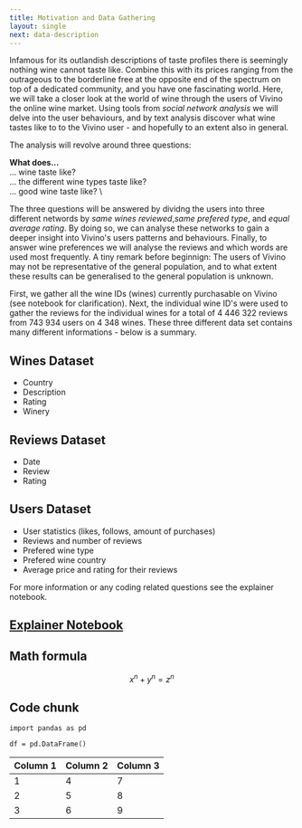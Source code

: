 ```yaml
---
title: Motivation and Data Gathering
layout: single
next: data-description
---
```


Infamous for its outlandish descriptions of taste profiles there is seemingly nothing wine cannot taste like. Combine this with its prices ranging from the outrageous to the borderline free at the opposite end of the spectrum on top of a dedicated community, and you have one fascinating world. Here, we will take a closer look at the world of wine through the users of Vivino the online wine market. Using tools from _social network analysis_ we will delve into the user behaviours, and by text analysis discover what wine tastes like to to the Vivino user - and hopefully to an extent also in general. 


The analysis will revolve around three questions:

**What does...** \
... wine taste like? \
... the different wine types taste like? \
... good wine taste like? \

The three questions will be answered by dividng the users into three different networds by _same wines reviewed_,_same prefered type_, and _equal average rating_. By doing so, we can analyse these networks to gain a deeper insight into Vivino's users patterns and behaviours. Finally, to answer wine preferences we will analyse the reviews and which words are used most frequently. A tiny remark before beginnign: The users of Vivino may not be representative of the general population, and to what extent these results can be generalised to the general population is unknown.

First, we gather all the wine IDs (wines) currently purchasable on Vivino (see notebook for clarification). Next, the individual wine ID's were used to gather the reviews for the individual wines for a total of 4 446 322 reviews from 743 934 users on 4 348 wines. These three different data set contains many different informations - below is a summary.

## Wines Dataset
- Country
- Description
- Rating
- Winery

## Reviews Dataset
- Date
- Review
- Rating

## Users Dataset
- User statistics (likes, follows, amount of purchases)
- Reviews and number of reviews
- Prefered wine type
- Prefered wine country 
- Average price and rating for their reviews

For more information or any coding related questions see the explainer notebook.
## [Explainer Notebook](explainer-notebook.html)

## Math formula


$$ x^n + y^n = z^n $$

## Code chunk

```
import pandas as pd

df = pd.DataFrame()
```


| Column 1  | Column 2  |  Column 3 |
|---|---|---|
| 1 | 4 | 7 |
| 2 | 5 | 8 |
| 3 | 6 | 9 |
